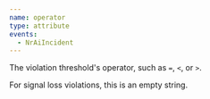 ```yaml
---
name: operator
type: attribute
events:
  - NrAiIncident
---
```


The violation threshold's operator, such as `=`, `<`, or `>`.

For signal loss violations, this is an empty string.